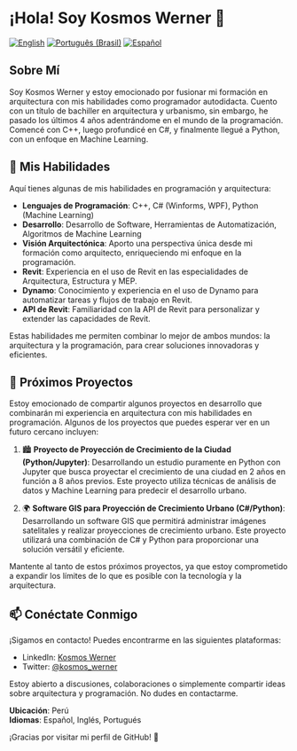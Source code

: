# ¡Hola! Soy Kosmos Werner 👋

[![English](https://img.shields.io/badge/lang-English-red.svg)](https://github.com/KosmosWerner/KosmosWerner/blob/main/README.md)
[![Português (Brasil)](https://img.shields.io/badge/lang-Portugu%C3%AAs%20(Brasil)-green.svg)](https://github.com/KosmosWerner/KosmosWerner/blob/main/README.pt-BR.md)
[![Español](https://img.shields.io/badge/lang-Espa%C3%B1ol-yellow.svg)](https://github.com/KosmosWerner/KosmosWerner/blob/main/README.es-ES.md)

## Sobre Mí

Soy Kosmos Werner y estoy emocionado por fusionar mi formación en arquitectura con mis habilidades como programador autodidacta. Cuento con un título de bachiller en arquitectura y urbanismo, sin embargo, he pasado los últimos 4 años adentrándome en el mundo de la programación. Comencé con C++, luego profundicé en C#, y finalmente llegué a Python, con un enfoque en Machine Learning.

## 🚀 Mis Habilidades

Aquí tienes algunas de mis habilidades en programación y arquitectura:

- **Lenguajes de Programación**: C++, C# (Winforms, WPF), Python (Machine Learning)
- **Desarrollo**: Desarrollo de Software, Herramientas de Automatización, Algoritmos de Machine Learning
- **Visión Arquitectónica**: Aporto una perspectiva única desde mi formación como arquitecto, enriqueciendo mi enfoque en la programación.
- **Revit**: Experiencia en el uso de Revit en las especialidades de Arquitectura, Estructura y MEP.
- **Dynamo**: Conocimiento y experiencia en el uso de Dynamo para automatizar tareas y flujos de trabajo en Revit.
- **API de Revit**: Familiaridad con la API de Revit para personalizar y extender las capacidades de Revit.

Estas habilidades me permiten combinar lo mejor de ambos mundos: la arquitectura y la programación, para crear soluciones innovadoras y eficientes.

## 🌟 Próximos Proyectos

Estoy emocionado de compartir algunos proyectos en desarrollo que combinarán mi experiencia en arquitectura con mis habilidades en programación. Algunos de los proyectos que puedes esperar ver en un futuro cercano incluyen:

1. 🏙️ **Proyecto de Proyección de Crecimiento de la Ciudad (Python/Jupyter)**: Desarrollando un estudio puramente en Python con Jupyter que busca proyectar el crecimiento de una ciudad en 2 años en función a 8 años previos. Este proyecto utiliza técnicas de análisis de datos y Machine Learning para predecir el desarrollo urbano.

2. 🌍 **Software GIS para Proyección de Crecimiento Urbano (C#/Python)**: Desarrollando un software GIS que permitirá administrar imágenes satelitales y realizar proyecciones de crecimiento urbano. Este proyecto utilizará una combinación de C# y Python para proporcionar una solución versátil y eficiente.

Mantente al tanto de estos próximos proyectos, ya que estoy comprometido a expandir los límites de lo que es posible con la tecnología y la arquitectura.

## 📫 Conéctate Conmigo

¡Sigamos en contacto! Puedes encontrarme en las siguientes plataformas:

- LinkedIn: [Kosmos Werner](https://www.linkedin.com/in/kosmos-werner-heisenberg/) 
- Twitter: [@kosmos_werner](https://twitter.com/kosmos_werner)

Estoy abierto a discusiones, colaboraciones o simplemente compartir ideas sobre arquitectura y programación. No dudes en contactarme.

**Ubicación**: Perú  
**Idiomas**: Español, Inglés, Portugués

¡Gracias por visitar mi perfil de GitHub! 🙌
